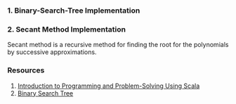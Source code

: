 ### 1. Binary-Search-Tree Implementation
### 2. Secant Method Implementation

Secant method is a recursive method for finding the root for the polynomials by successive approximations. 




### Resources
1. [Introduction to Programming and Problem-Solving Using Scala](https://www.routledge.com/Introduction-to-Programming-and-Problem-Solving-Using-Scala/Lewis-Lacher/p/book/9781498730952)
2. [Binary Search Tree](https://www.programiz.com/dsa/binary-search-tree)

